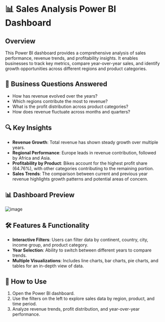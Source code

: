 # 📊 Sales Analysis Power BI Dashboard

## Overview
This Power BI dashboard provides a comprehensive analysis of sales performance, revenue trends, and profitability insights. It enables businesses to track key metrics, compare year-over-year sales, and identify growth opportunities across different regions and product categories.

## 📌 Business Questions Answered
- How has revenue evolved over the years?
- Which regions contribute the most to revenue?
- What is the profit distribution across product categories?
- How does revenue fluctuate across months and quarters?

## 🔍 Key Insights
- **Revenue Growth**: Total revenue has shown steady growth over multiple years.
- **Regional Performance**: Europe leads in revenue contribution, followed by Africa and Asia.
- **Profitability by Product**: Bikes account for the highest profit share (64.76%), with other categories contributing to the remaining portion.
- **Sales Trends**: The comparison between current and previous year revenue highlights growth patterns and potential areas of concern.

## 📊 Dashboard Preview
![image](https://github.com/user-attachments/assets/0540ae33-533b-4583-ae5b-9d8acc344809)


## 🛠️ Features & Functionality
- **Interactive Filters**: Users can filter data by continent, country, city, income group, and product category.
- **Year Selection**: Ability to switch between different years to compare trends.
- **Multiple Visualizations**: Includes line charts, bar charts, pie charts, and tables for an in-depth view of data.

## 📝 How to Use
1. Open the Power BI dashboard.
2. Use the filters on the left to explore sales data by region, product, and time period.
3. Analyze revenue trends, profit distribution, and year-over-year performance.
